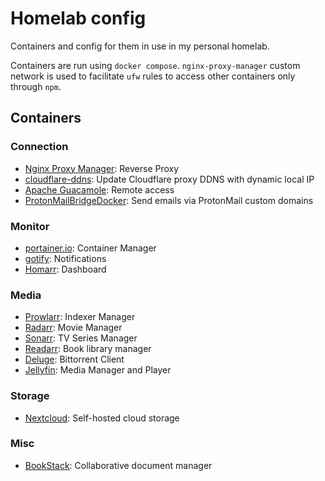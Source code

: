 # Homelab config

Containers and config for them in use in my personal homelab.

Containers are run using `docker compose`. `nginx-proxy-manager` custom network
is used to facilitate `ufw` rules to access other containers only through `npm`.

## Containers

### Connection

- [Nginx Proxy Manager](https://nginxproxymanager.com/): Reverse Proxy
- [cloudflare-ddns](https://github.com/FedeAbella/cloudflare-ddns): Update
  Cloudflare proxy DDNS with dynamic local IP
- [Apache Guacamole](https://guacamole.apache.org/): Remote access
- [ProtonMailBridgeDocker](https://github.com/VideoCurio/ProtonMailBridgeDocker):
  Send emails via ProtonMail custom domains

### Monitor

- [portainer.io](https://www.portainer.io/): Container Manager
- [gotify](https://gotify.net/): Notifications
- [Homarr](https://homarr.dev/): Dashboard

### Media

- [Prowlarr](https://prowlarr.com/): Indexer Manager
- [Radarr](https://radarr.video/): Movie Manager
- [Sonarr](https://sonarr.tv/): TV Series Manager
- [Readarr](https://readarr.com/): Book library manager
- [Deluge](https://deluge-torrent.org/): Bittorrent Client
- [Jellyfin](https://jellyfin.org): Media Manager and Player

### Storage

- [Nextcloud](https://nextcloud.com/): Self-hosted cloud storage

### Misc

- [BookStack](https://bookstackapp.com): Collaborative document manager
